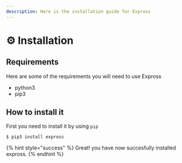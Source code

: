 ```yaml
---
description: Here is the installation guide for Expross
---
```


# ⚙️ Installation

## Requirements

Here are some of the requirements you will need to use Expross

* python3
* pip3

## How to install it

First you need to install it by using `pip`

```
$ pip3 install expross
```

{% hint style="success" %}
 Great! you have now succesfully installed expross.
{% endhint %}

